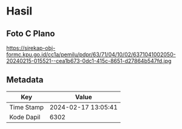 # Hasil

## Foto C Plano

https://sirekap-obj-formc.kpu.go.id/cc1a/pemilu/pdpr/63/71/04/10/02/6371041002050-20240215-015521--cea1b673-0dc1-415c-8651-d27864b547fd.jpg


## Metadata

| Key        | Value               |
| ---------- | ------------------- |
| Time Stamp | 2024-02-17 13:05:41 |
| Kode Dapil | 6302                |



